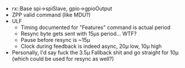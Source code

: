 - rx::Base spi->spiSlave, gpio->gpioOutput
- ZPP valid command (like MDU?)
- ULF
  - Timing documented for "Features" command is actual period
  - Resync byte gets sent with 15µs period... WTF?
  - Pause before resync is ~15µ
  - Clock during feedback is indeed async, 20µ low, 10µ high
- Personally, I'd say fuck the 3.5µ Fallback shit and go straight for 10µ (which could be used for resync as well?)